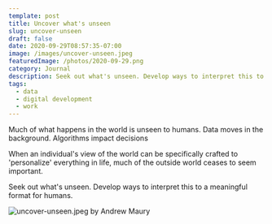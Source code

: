 ```yaml
---
template: post
title: Uncover what's unseen
slug: uncover-unseen
draft: false
date: 2020-09-29T08:57:35-07:00
image: /images/uncover-unseen.jpeg
featuredImage: /photos/2020-09-29.png
category: Journal
description: Seek out what's unseen. Develop ways to interpret this to a meaningful format for humans. 
tags:
  - data
  - digital development
  - work
---
```

Much of what happens in the world is unseen to humans. Data moves in the background. Algorithms impact decisions

When an individual's view of the world can be specifically crafted to 'personalize' everything in life, much of the outside world ceases to seem important.

Seek out what's unseen. Develop ways to interpret this to a meaningful format for humans.

![uncover-unseen.jpeg by Andrew Maury](/images/uncover-unseen.jpeg)
